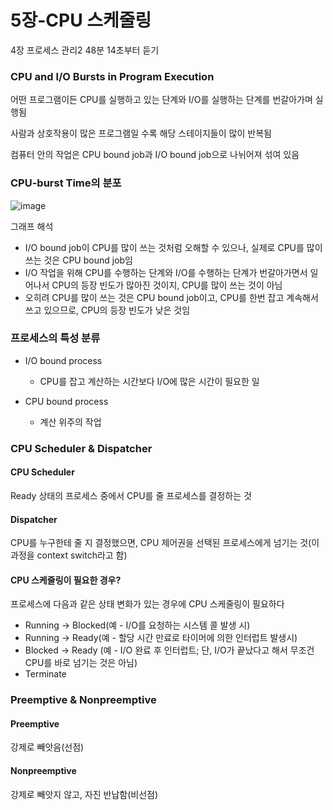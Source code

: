 # 5장-CPU 스케줄링

4장 프로세스 관리2 48분 14초부터 듣기

### CPU and I/O Bursts in Program Execution

어떤 프로그램이든 CPU를 실행하고 있는 단계와 I/O를 실행하는 단계를 번갈아가며 실행됨

사람과 상호작용이 많은 프로그램일 수록 해당 스테이지들이 많이 반복됨

컴퓨터 안의 작업은 CPU bound job과 I/O bound job으로 나뉘어져 섞여 있음

### CPU-burst Time의 분포

![image](https://user-images.githubusercontent.com/93081720/188294882-aa375601-69fb-4e19-97dd-894bd9aa9674.png)

그래프 해석

- I/O bound job이 CPU를 많이 쓰는 것처럼 오해할 수 있으나, 실제로 CPU를 많이 쓰는 것은 CPU bound job임
- I/O 작업을 위해 CPU를 수행하는 단계와 I/O를 수행하는 단계가 번갈아가면서 일어나서 CPU의 등장 빈도가 많아진 것이지, CPU를 많이 쓰는 것이 아님
- 오히려 CPU를 많이 쓰는 것은 CPU bound job이고, CPU를 한번 잡고 계속해서 쓰고 있으므로, CPU의 등장 빈도가 낮은 것임

### 프로세스의 특성 분류

- I/O bound process
  - CPU를 잡고 계산하는 시간보다 I/O에 많은 시간이 필요한 일

- CPU bound process
  - 계산 위주의 작업


### CPU Scheduler & Dispatcher

#### CPU Scheduler

Ready 상태의 프로세스 중에서 CPU를 줄 프로세스를 결정하는 것

#### Dispatcher

CPU를 누구한테 줄 지 결정했으면, CPU 제어권을 선택된 프로세스에게 넘기는 것(이 과정을 context switch라고 함)

#### CPU 스케줄링이 필요한 경우?

프로세스에 다음과 같은 상태 변화가 있는 경우에 CPU 스케줄링이 필요하다

- Running → Blocked(예 - I/O를 요청하는 시스템 콜 발생 시)
- Running → Ready(예 - 할당 시간 만료로 타이머에 의한 인터럽트 발생시)
- Blocked → Ready (예 - I/O 완료 후 인터럽트; 단, I/O가 끝났다고 해서 무조건 CPU를 바로 넘기는 것은 아님)
- Terminate



### Preemptive & Nonpreemptive

#### Preemptive

강제로 빼앗음(선점)

#### Nonpreemptive

강제로 빼앗지 않고, 자진 반납함(비선점)